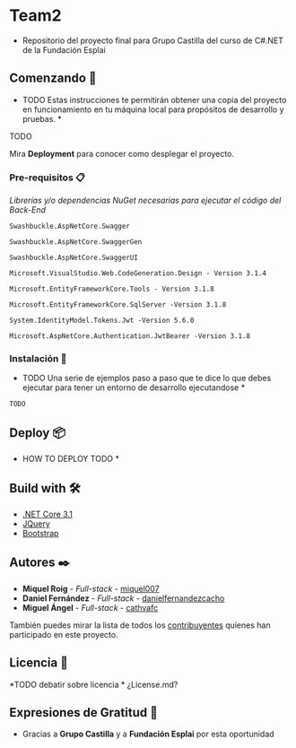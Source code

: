 # Team2 

* Repositorio del proyecto final para Grupo Castilla del curso de C#.NET de la Fundación Esplai 

## Comenzando 🚀

* TODO Estas instrucciones te permitirán obtener una copia del proyecto en funcionamiento en tu máquina local para propósitos de desarrollo y pruebas. *

TODO

Mira **Deployment** para conocer como desplegar el proyecto.


### Pre-requisitos 📋

*Librerías y/o dependencias NuGet necesarias para ejecutar el código del Back-End*

```
Swashbuckle.AspNetCore.Swagger 

Swashbuckle.AspNetCore.SwaggerGen

Swashbuckle.AspNetCore.SwaggerUI

Microsoft.VisualStudio.Web.CodeGeneration.Design - Version 3.1.4

Microsoft.EntityFrameworkCore.Tools - Version 3.1.8

Microsoft.EntityFrameworkCore.SqlServer -Version 3.1.8

System.IdentityModel.Tokens.Jwt -Version 5.6.0

Microsoft.AspNetCore.Authentication.JwtBearer -Version 3.1.8
```

### Instalación 🔧

* TODO Una serie de ejemplos paso a paso que te dice lo que debes ejecutar para tener un entorno de desarrollo ejecutandose *

```
TODO
```

## Deploy 📦

* HOW TO DEPLOY TODO *

## Build with 🛠️

* [.NET Core 3.1](https://docs.microsoft.com/es-es/dotnet/core/whats-new/dotnet-core-3-1)
* [JQuery](https://jquery.com/)
* [Bootstrap](https://getbootstrap.com/)

## Autores ✒️

* **Miquel Roig** - *Full-stack* - [miquel007](https://github.com/miquel007)
* **Daniel Fernández** - *Full-stack* - [danielfernandezcacho](https://github.com/danielfernandezcacho)
* **Miguel Ángel** - *Full-stack* - [cathvafc](https://github.com/cathvafc)

También puedes mirar la lista de todos los [contribuyentes](https://github.com/your/project/contributors) quíenes han participado en este proyecto. 

## Licencia 📄

*TODO debatir sobre licencia * ¿License.md?

## Expresiones de Gratitud 🎁

* Gracias a **Grupo Castilla** y a **Fundación Esplai** por esta oportunidad
